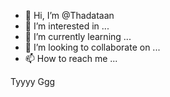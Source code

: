 
- 👋 Hi, I’m @Thadataan
- 👀 I’m interested in ...
- 🌱 I’m currently learning ...
- 💞️ I’m looking to collaborate on ...
- 📫 How to reach me ...

<!---
Thadataan/Thadataan is a ✨ special ✨ repository because its `README.md` (this file) appears on your GitHub profile.
You can click the Preview link to take a look at your changes.
--->
Tyyyy
Ggg
